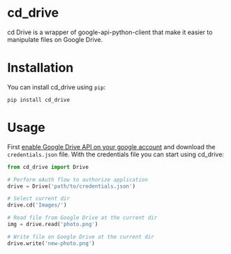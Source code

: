 # cd_drive

cd Drive is a wrapper of google-api-python-client that make it easier to manipulate files on Google Drive.

# Installation

You can install cd_drive using `pip`:

```
pip install cd_drive
```

# Usage

First [enable Google Drive API on your google account](https://developers.google.com/drive/api/v3/enable-drive-api) and download the `credentials.json` file. With the credentials file you can start using cd_drive:

```python
from cd_drive import Drive

# Perform oAuth flow to authorize application
drive = Drive('path/to/credentials.json')

# Select current dir
drive.cd('Images/')

# Read file from Google Drive at the current dir
img = drive.read('photo.png')

# Write file on Google Drive at the current dir
drive.write('new-photo.png')
```

